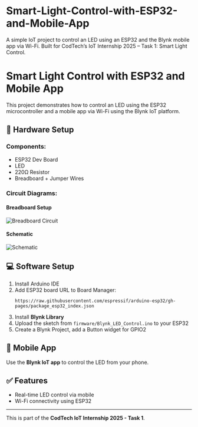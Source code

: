 # Smart-Light-Control-with-ESP32-and-Mobile-App
A simple IoT project to control an LED using an ESP32 and the Blynk mobile app via Wi-Fi. Built for CodTech’s IoT Internship 2025 – Task 1: Smart Light Control.
# Smart Light Control with ESP32 and Mobile App

This project demonstrates how to control an LED using the ESP32 microcontroller and a mobile app via Wi-Fi using the Blynk IoT platform.

## 🔧 Hardware Setup

### Components:
- ESP32 Dev Board
- LED
- 220Ω Resistor
- Breadboard + Jumper Wires

### Circuit Diagrams:

#### Breadboard Setup
![Breadboard Circuit](hardware/circuit_breadboard.png)

#### Schematic
![Schematic](hardware/circuit_diagram.png)

## 💻 Software Setup

1. Install Arduino IDE
2. Add ESP32 board URL to Board Manager:
   ```
   https://raw.githubusercontent.com/espressif/arduino-esp32/gh-pages/package_esp32_index.json
   ```
3. Install **Blynk Library**
4. Upload the sketch from `firmware/Blynk_LED_Control.ino` to your ESP32
5. Create a Blynk Project, add a Button widget for GPIO2

## 📲 Mobile App

Use the **Blynk IoT app** to control the LED from your phone.

## ✅ Features
- Real-time LED control via mobile
- Wi-Fi connectivity using ESP32

---

This is part of the **CodTech IoT Internship 2025 - Task 1**.
